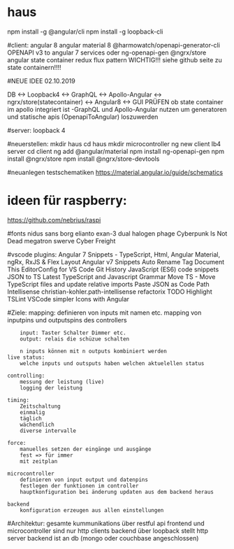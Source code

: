 # haus

npm install -g @angular/cli
npm install -g loopback-cli 

#client: 
angular 8
angular material 8
@harmowatch/openapi-generator-cli  OPENAPI v3 to angular 7 services oder ng-openapi-gen
@ngrx/store     angular state container redux flux pattern
WICHTIG!!! siehe github seite zu state containern!!!!

#NEUE IDEE
02.10.2019

DB <-> Loopback4 <-> GraphQL <-> Apollo-Angular <-> ngrx/store(statecontainer) <-> Angular8 <-> GUI 
PRÜFEN ob state container im apollo integriert ist
-GraphQL und Apollo-Angular nutzen um generatoren und statische apis (OpenapiToAngular) loszuwerden

#server: 
loopback 4

#neuerstellen:
mkdir haus
cd haus
mkdir microcontroller
ng new client
lb4 server
cd client
ng add @angular/material
npm install ng-openapi-gen
npm install @ngrx/store 
npm install @ngrx/store-devtools

#neuanlegen testschematiken
https://material.angular.io/guide/schematics

# ideen für raspberry:
https://github.com/nebrius/raspi


#fonts
nidus sans
borg
elianto
exan-3
dual
halogen
phage
Cyberpunk Is Not Dead
megatron
swerve
Cyber Freight


#vscode plugins:
Angular 7 Snippets - TypeScript, Html, Angular Material, ngRx, RxJS & Flex Layout
Angular v7 Snippets
Auto Rename Tag
Document This
EditorConfig for VS Code
Git History
JavaScript (ES6) code snippets
JSON to TS
Latest TypeScript and Javascript Grammar
Move TS - Move TypeScript files and update relative imports
Paste JSON as Code
Path Intellisense
christian-kohler.path-intellisense
refactorix
TODO Highlight
TSLint
VSCode simpler Icons with Angular


#Ziele:
    mapping:
        definieren von inputs mit namen etc.
        mapping von inputpins und outputspins des controllers

        input: Taster Schalter Dimmer etc.
        output: relais die schüzue schalten

        n inputs können mit n outputs kombiniert werden
    live status:
        welche inputs und outsputs haben welchen aktuelellen status

    controlling:
        messung der leistung (live)
        logging der leistung
    
    timing:
        Zeitschaltung 
        einmalig
        täglich 
        wächendlich
        diverse intervalle

    force:
        manuelles setzen der eingänge und ausgänge
        fest => für immer
        mit zeitplan

    microcontroller
        definieren von input output und datenpins
        festlegen der funktionen im controller
        hauptkonfiguration bei änderung updaten aus dem backend heraus

    backend
        konfiguration erzeugen aus allen einstellungen 



#Architektur:
    gesamte kummunikations über restful api
    frontend und microcontroller sind nur http clients
    backend über loopback stellt http server
    backend ist an db (mongo oder couchbase angeschlossen)


